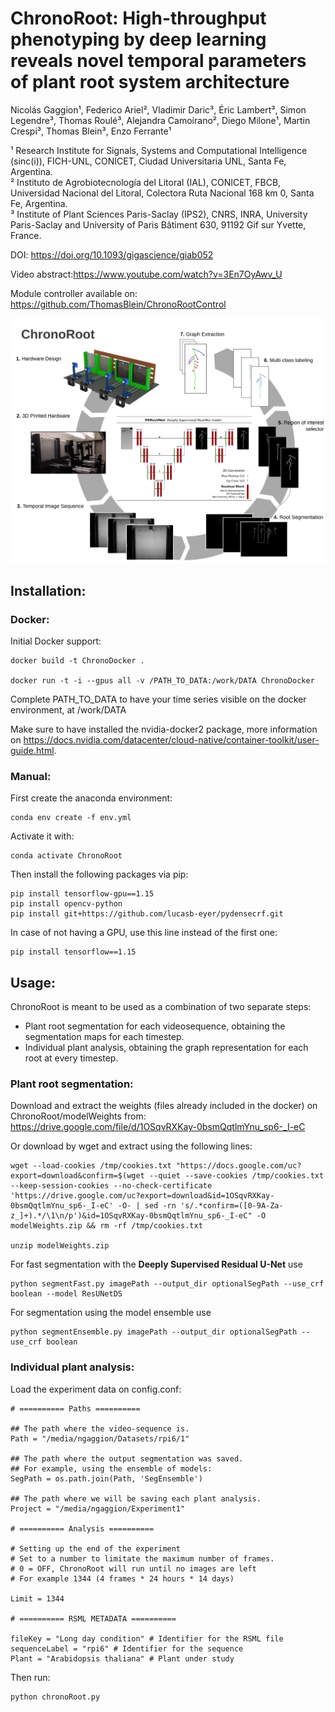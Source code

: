 # ChronoRoot: High-throughput phenotyping by deep learning reveals novel temporal parameters of plant root system architecture

Nicolás Gaggion¹, Federico Ariel², Vladimir Daric³, Éric Lambert³, Simon Legendre³, Thomas Roulé³, Alejandra Camoirano², Diego Milone¹, Martin Crespi³, Thomas Blein³, Enzo Ferrante¹

¹ Research Institute for Signals, Systems and Computational Intelligence (sinc(i)), FICH-UNL, CONICET, Ciudad Universitaria UNL, Santa Fe, Argentina.\
² Instituto de Agrobiotecnología del Litoral (IAL), CONICET, FBCB, Universidad Nacional del Litoral, Colectora Ruta Nacional 168 km 0, Santa Fe, Argentina.\
³ Institute of Plant Sciences Paris-Saclay (IPS2), CNRS, INRA, University Paris-Saclay and University of Paris Bâtiment 630, 91192 Gif sur Yvette, France.

DOI: https://doi.org/10.1093/gigascience/giab052

Video abstract:https://www.youtube.com/watch?v=3En7OyAwv_U

Module controller available on: https://github.com/ThomasBlein/ChronoRootControl

![Test Image 1](images/workflow_resunetds.png)

## Installation:

### Docker:

Initial Docker support:

```
docker build -t ChronoDocker .

docker run -t -i --gpus all -v /PATH_TO_DATA:/work/DATA ChronoDocker
```

Complete PATH_TO_DATA to have your time series visible on the docker environment, at /work/DATA

Make sure to have installed the nvidia-docker2 package, more information on https://docs.nvidia.com/datacenter/cloud-native/container-toolkit/user-guide.html.

### Manual:

First create the anaconda environment:
```
conda env create -f env.yml
```
Activate it with:
```
conda activate ChronoRoot
```
Then install the following packages via pip:
```
pip install tensorflow-gpu==1.15
pip install opencv-python
pip install git+https://github.com/lucasb-eyer/pydensecrf.git
```
In case of not having a GPU, use this line instead of the first one: 
```
pip install tensorflow==1.15 
```

## Usage:

ChronoRoot is meant to be used as a combination of two separate steps:

+ Plant root segmentation for each videosequence, obtaining the segmentation maps for each timestep.
+ Individual plant analysis, obtaining the graph representation for each root at every timestep.

### Plant root segmentation:

Download and extract the weights (files already included in the docker) on ChronoRoot/modelWeights from:\
https://drive.google.com/file/d/1OSqvRXKay-0bsmQqtlmYnu_sp6-_I-eC

Or download by wget and extract using the following lines:
```
wget --load-cookies /tmp/cookies.txt "https://docs.google.com/uc?export=download&confirm=$(wget --quiet --save-cookies /tmp/cookies.txt --keep-session-cookies --no-check-certificate 'https://drive.google.com/uc?export=download&id=1OSqvRXKay-0bsmQqtlmYnu_sp6-_I-eC' -O- | sed -rn 's/.*confirm=([0-9A-Za-z_]+).*/\1\n/p')&id=1OSqvRXKay-0bsmQqtlmYnu_sp6-_I-eC" -O modelWeights.zip && rm -rf /tmp/cookies.txt

unzip modelWeights.zip
```

For fast segmentation with the **Deeply Supervised Residual U-Net** use
```
python segmentFast.py imagePath --output_dir optionalSegPath --use_crf boolean --model ResUNetDS
```
For segmentation using the model ensemble use
```
python segmentEnsemble.py imagePath --output_dir optionalSegPath --use_crf boolean
```

### Individual plant analysis:

Load the experiment data on config.conf:

```
# ========== Paths ========== 

## The path where the video-sequence is.
Path = "/media/ngaggion/Datasets/rpi6/1" 

## The path where the output segmentation was saved.
## For example, using the ensemble of models:
SegPath = os.path.join(Path, 'SegEnsemble')

## The path where we will be saving each plant analysis.
Project = "/media/ngaggion/Experiment1"

# ========== Analysis ========== 

# Setting up the end of the experiment
# Set to a number to limitate the maximum number of frames.
# 0 = OFF, ChronoRoot will run until no images are left
# For example 1344 (4 frames * 24 hours * 14 days)

Limit = 1344 

# ========== RSML METADATA ========== 

fileKey = "Long day condition" # Identifier for the RSML file
sequenceLabel = "rpi6" # Identifier for the sequence
Plant = "Arabidopsis thaliana" # Plant under study
```

Then run:
```
python chronoRoot.py
```
